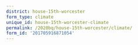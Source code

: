 ```yaml
---
district: house-15th-worcester
form_type: climate
unique_id: house-15th-worcester-climate
permalink: /2020bq/house-15th-worcester/climate/
form_id: '201705916871054'
---
```

